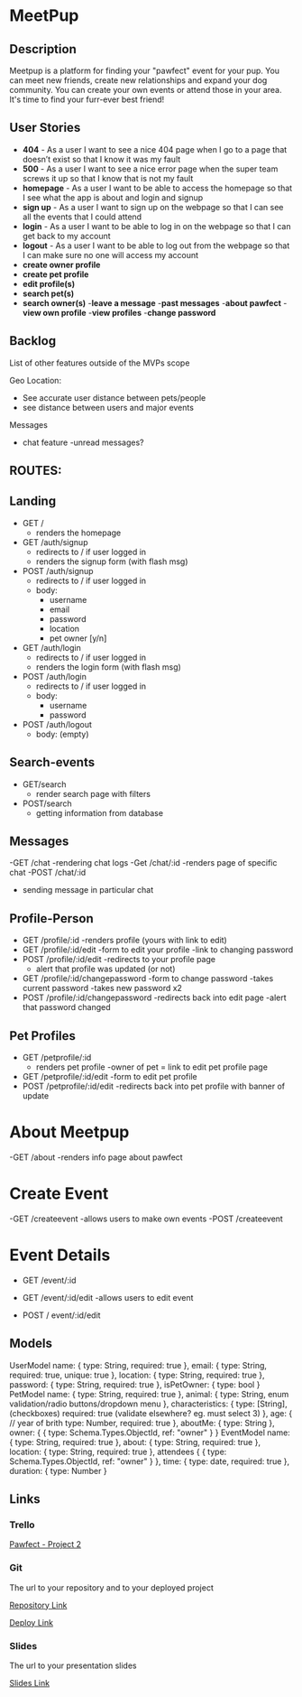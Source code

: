 
# MeetPup   

## Description

Meetpup is a platform for finding your "pawfect" event for your pup. You can meet new friends, create new relationships and expand your dog community. You can create your own events or attend those in your area. It's time to find your furr-ever best friend! 
 
## User Stories

- **404** - As a user I want to see a nice 404 page when I go to a page that doesn’t exist so that I know it was my fault 
- **500** - As a user I want to see a nice error page when the super team screws it up so that I know that is not my fault
- **homepage** - As a user I want to be able to access the homepage so that I see what the app is about and login and signup
- **sign up** - As a user I want to sign up on the webpage so that I can see all the events that I could attend
- **login** - As a user I want to be able to log in on the webpage so that I can get back to my account
- **logout** - As a user I want to be able to log out from the webpage so that I can make sure no one will access my account
- **create owner profile**
- **create pet profile**
- **edit profile(s)**
- **search pet(s)**
- **search owner(s)**
-**leave a message**
-**past messages**
-**about pawfect**
-**view own profile**
-**view profiles**
-**change password**

## Backlog

List of other features outside of the MVPs scope

Geo Location:
- See accurate user distance between pets/people
- see distance between users and major events


Messages
- chat feature 
  -unread messages?
  

## ROUTES:

## Landing
- GET / 
  - renders the homepage
- GET /auth/signup
  - redirects to / if user logged in
  - renders the signup form (with flash msg)
- POST /auth/signup
  - redirects to / if user logged in
  - body:
    - username
    - email
    - password
    - location
    - pet owner [y/n]
- GET /auth/login
  - redirects to / if user logged in
  - renders the login form (with flash msg)
- POST /auth/login
  - redirects to / if user logged in
  - body:
    - username
    - password
- POST /auth/logout
  - body: (empty)

## Search-events
- GET/search
  - render search page with filters 
- POST/search
  - getting information from database
 
 ## Messages
 -GET /chat
  -rendering chat logs 
 -Get /chat/:id
  -renders page of specific chat
 -POST /chat/:id
  - sending message in particular chat 
  
## Profile-Person
  - GET /profile/:id
    -renders profile (yours with link to edit)
  - GET /profile/:id/edit
    -form to edit your profile 
    -link to changing password 
  - POST /profile/:id/edit
    -redirects to your profile page 
    - alert that profile was updated (or not)
  - GET /profile/:id/changepassword
    -form to change password
      -takes current password 
      -takes new password x2
  - POST /profile/:id/changepassword
    -redirects back into edit page 
    -alert that password changed 
    
## Pet Profiles
  
  - GET /petprofile/:id
    - renders pet profile 
      -owner of pet = link to edit pet profile page 
  - GET /petprofile/:id/edit
    -form to edit pet profile
  - POST /petprofile/:id/edit
    -redirects back into pet profile with banner of update 
  
  # About Meetpup
  -GET /about 
    -renders info page about pawfect

# Create Event
  -GET /createevent
    -allows users to make own events
  -POST /createevent


# Event Details 
- GET /event/:id
- GET /event/:id/edit
    -allows users to edit event

- POST / event/:id/edit

  
  
## Models

UserModel
    name: {
        type: String,
        required: true
    },
    email: {
        type: String,
        required: true,
        unique: true
    },
    location: {
        type: String,
        required: true
    },
    password: {
        type: String,
        required: true
    },
    isPetOwner: {
        type: bool
    }
PetModel
    name: {
        type: String,
        required: true
    },
    animal: {
        type: String,
        enum validation/radio buttons/dropdown menu
    },
    characteristics: {
        type: [String], (checkboxes)
        required: true (validate elsewhere? eg. must select 3) 
    },
    age: { // year of brith
        type: Number,
        required: true
    },
    aboutMe: {
        type: String
    },
    owner: {
        {
            type: Schema.Types.ObjectId, 
            ref: "owner"
        }
    }
EventModel
    name: {
      type: String,
      required: true
    },
    about: {
      type: String,
      required: true
    },
    location: {
      type: String,
      required: true
    },
    attendees {
        {
            type: Schema.Types.ObjectId, 
            ref: "owner"
        }
    },
    time: {
      type: date, 
      required: true 
    },
    duration: {
      type: Number
    }

## Links

### Trello

[Pawfect - Project 2](https://trello.com/b/l5er81CT/pawfect-project-2)

### Git

The url to your repository and to your deployed project

[Repository Link](http://github.com)

[Deploy Link](http://heroku.com)

### Slides

The url to your presentation slides

[Slides Link](http://slides.com)
